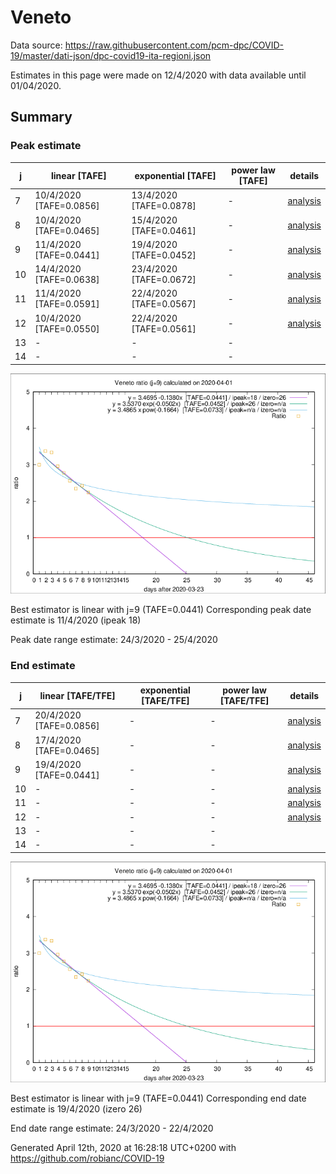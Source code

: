 # Veneto


Data source: https://raw.githubusercontent.com/pcm-dpc/COVID-19/master/dati-json/dpc-covid19-ita-regioni.json

Estimates in this page were made on 12/4/2020 with data available until 01/04/2020.


## Summary 

### Peak estimate 
|j|linear [TAFE]|exponential [TAFE]|power law [TAFE]|details|
|---|----|-----------|---------|-------|
|7|10/4/2020 [TAFE=0.0856]|13/4/2020 [TAFE=0.0878]|-|[analysis](COVID-19_veneto_j7_2020-04-01.md)|
|8|10/4/2020 [TAFE=0.0465]|15/4/2020 [TAFE=0.0461]|-|[analysis](COVID-19_veneto_j8_2020-04-01.md)|
|9|11/4/2020 [TAFE=0.0441]|19/4/2020 [TAFE=0.0452]|-|[analysis](COVID-19_veneto_j9_2020-04-01.md)|
|10|14/4/2020 [TAFE=0.0638]|23/4/2020 [TAFE=0.0672]|-|[analysis](COVID-19_veneto_j10_2020-04-01.md)|
|11|11/4/2020 [TAFE=0.0591]|22/4/2020 [TAFE=0.0567]|-|[analysis](COVID-19_veneto_j11_2020-04-01.md)|
|12|10/4/2020 [TAFE=0.0550]|22/4/2020 [TAFE=0.0561]|-|[analysis](COVID-19_veneto_j12_2020-04-01.md)|
|13|-|-|-||
|14|-|-|-||

![best peak estimate](COVID-19_veneto_j9_2020-04-01.png)

Best estimator is linear with j=9 (TAFE=0.0441)
Corresponding peak date estimate is 11/4/2020 (ipeak 18)


Peak date range estimate: 24/3/2020 - 25/4/2020

### End estimate 
|j|linear [TAFE/TFE]|exponential [TAFE/TFE]|power law [TAFE/TFE]|details|
|---|----|-----------|---------|-------|
|7|20/4/2020 [TAFE=0.0856]|-|-|[analysis](COVID-19_veneto_j7_2020-04-01.md)|
|8|17/4/2020 [TAFE=0.0465]|-|-|[analysis](COVID-19_veneto_j8_2020-04-01.md)|
|9|19/4/2020 [TAFE=0.0441]|-|-|[analysis](COVID-19_veneto_j9_2020-04-01.md)|
|10|-|-|-|[analysis](COVID-19_veneto_j10_2020-04-01.md)|
|11|-|-|-|[analysis](COVID-19_veneto_j11_2020-04-01.md)|
|12|-|-|-|[analysis](COVID-19_veneto_j12_2020-04-01.md)|
|13|-|-|-||
|14|-|-|-||

![best zero estimate](COVID-19_veneto_j9_2020-04-01.png)

Best estimator is linear with j=9 (TAFE=0.0441)
Corresponding end date estimate is 19/4/2020 (izero 26)


End date range estimate: 24/3/2020 - 22/4/2020

Generated April 12th, 2020 at 16:28:18 UTC+0200 with https://github.com/robianc/COVID-19
